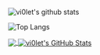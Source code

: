 <!--
Here are some ideas to get you started:

- 🔭 I’m currently working on ...
- 🌱 I’m currently learning ...
- 👯 I’m looking to collaborate on ...
- 🤔 I’m looking for help with ...
- 💬 Ask me about ...
- 📫 How to reach me: ...
- 😄 Pronouns: ...
- ⚡ Fun fact: ...
-->

![vi0let's github stats](https://github-readme-stats.vercel.app/api?username=lucky-xiaobai&show_icons=true&theme=radical)

![Top Langs](https://github-readme-stats.vercel.app/api/top-langs/?username=lucky-xiaobai&layout=compact)

<a href="https://github.com/lucky-xiaobai/lucky-xiaobai">
  <img align="center" src="https://github-readme-stats.vercel.app/api/top-langs/?username=lucky-xiaobai&hide=java,html,tex&title_color=ffffff&text_color=c9cacc&icon_color=2bbc8a&bg_color=1d1f21&langs_count=3" />
</a>
<a href="https://github.com/lucky-xiaobai/lucky-xiaobai">
  <img align="center" src="https://github-readme-stats.vercel.app/api?username=lucky-xiaobai&show_icons=true&line_height=27&count_private=true&title_color=ffffff&text_color=c9cacc&icon_color=2bbc8a&bg_color=1d1f21" alt="vi0let's GitHub Stats" />
</a>

